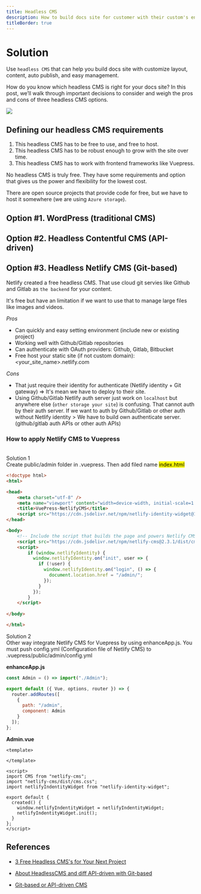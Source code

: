 ```yaml
---
title: Headless CMS
description: How to build docs site for customer with their custom's environment
titleBorder: true
---
```

# Solution

Use `headless CMS` that can help you build docs site with customize layout, content, auto publish, and easy management.

How do you know which headless CMS is right for your docs site? In this post, we’ll walk through important decisions to consider and weigh the pros and cons of three headless CMS options.

![](/images/headless-cms.png)

## Defining our headless CMS requirements

1. This headless CMS has to be free to use, and free to host.
2. This headless CMS has to be robust enough to grow with the site over time.
3. This headless CMS has to work with frontend frameworks like Vuepress.

No headless CMS is truly free. They have some requirements and option that gives us the power and flexibility for the lowest cost.

There are open source projects that provide code for free, but we have to host it somewhere (we are using `Azure storage`).

## Option #1. WordPress (traditional CMS)

## Option #2. Headless Contentful CMS (API-driven)

## Option #3. Headless Netlify CMS (Git-based)

Netlify created a free headless CMS. That use cloud git servies like Github and Gitlab as `the backend` for your content.

It's free but have an limitation if we want to use that to manage large files like images and videos.

*Pros*

* Can quickly and easy setting environment (include new or existing project)
* Working well with Github/Gitlab repositories
* Can authenticate with OAuth providers: Github, Gitlab, Bitbucket
* Free host your static site (if not custom domain): <your_site_name>.netlify.com

*Cons*

* That just require their identity for authenticate (Netlify identity + Git gateway) => It's mean we have to deploy to their site.
* Using Github/Gitlab
    Netlify auth server just work on `localhost` but anywhere else (`other storage your site`) is confusing. That cannot auth by their auth server. If we want to auth by Github/Gitlab or other auth without Netlify identity > We have to build own authenticate server. (github/gitlab auth APIs or other auth APIs)


### How to apply Netlify CMS to Vuepress

</br>

<div class="bg-gray-100 shadow-lg border-l-4 border-blue-600 px-4 py-4">
  <span class="font-bold">Solution 1</span>
  <div class="mt-4" />
  <span class="text-base">Create public/admin folder in .vuepress. Then add filed name <mark>index.html</mark></span>
</div>

``` html
<!doctype html>
<html>

<head>
    <meta charset="utf-8" />
    <meta name="viewport" content="width=device-width, initial-scale=1.0" />
    <title>VuePress-NetlifyCMS</title>
    <script src="https://cdn.jsdelivr.net/npm/netlify-identity-widget@1.5.2/build/netlify-identity-widget.min.js"></script>
</head>

<body>
    <!-- Include the script that builds the page and powers Netlify CMS -->
    <script src="https://cdn.jsdelivr.net/npm/netlify-cms@2.3.1/dist/cms.js" integrity="sha256-Zv4A5owfOF4cDiraaQ7d66BMIs+XzF6tkmpAn+BAJ5U=" crossorigin="anonymous"></script>
    <script>
        if (window.netlifyIdentity) {
          window.netlifyIdentity.on("init", user => {
            if (!user) {
              window.netlifyIdentity.on("login", () => {
                document.location.href = "/admin/";
              });
            }
          });
        }
    </script>
      
</body>

</html>

```

<div class="bg-gray-100 shadow-lg border-l-4 border-blue-600 px-4 py-4">
  <span class="font-bold">Solution 2</span>
  <div class="mt-4" />
  <span class="text-base">Other way integrate Netlify CMS for Vuepress by using enhanceApp.js.
You must push config.yml (Configuration file of Netlify CMS) to .vuepress/public/admin/config.yml
  </span>
  
</div>

**enhanceApp.js**

```js
const Admin = () => import("./Admin");

export default ({ Vue, options, router }) => {
  router.addRoutes([
    {
      path: "/admin",
      component: Admin
    }
  ]);
};
```

**Admin.vue**

```vue
<template>
  
</template>

<script>
import CMS from "netlify-cms";
import "netlify-cms/dist/cms.css";
import netlifyIndentityWidget from "netlify-identity-widget";

export default {
  created() {
    window.netlifyIndentityWidget = netlifyIndentityWidget;
    netlifyIndentityWidget.init();
  }
};
</script>
```


## References

* [3 Free Headless CMS's for Your Next Project](https://www.gatsbyjs.org/blog/2019-10-15-free-headless-cms/)

* [About HeadlessCMS and diff API-driven with Git-based](https://headlesscms.org/about/)

* [Git-based or API-driven CMS](https://www.youtube.com/watch?v=KX4G49ZrvY0)
